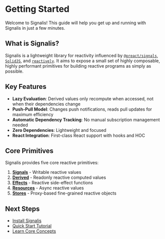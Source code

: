 # Getting Started

Welcome to Signalis! This guide will help you get up and running with Signalis in just a few minutes.

## What is Signalis?

Signalis is a lightweight library for reactivity influenced by [`@preact/signals`](https://preactjs.com/guide/v10/signals/), [`SolidJS`](https://www.solidjs.com/), and [`reactively`](https://github.com/modderme123/reactively). It aims to expose a small set of highly composable, highly performant primitives for building reactive programs as simply as possible.

## Key Features

- **Lazy Evaluation**: Derived values only recompute when accessed, not when their dependencies change
- **Push-Pull Model**: Changes push notifications, reads pull updates for maximum efficiency
- **Automatic Dependency Tracking**: No manual subscription management needed
- **Zero Dependencies**: Lightweight and focused
- **React Integration**: First-class React support with hooks and HOC

## Core Primitives

Signalis provides five core reactive primitives:

1. **[Signals](/core/signals)** - Writable reactive values
2. **[Derived](/core/derived)** - Readonly reactive computed values
3. **[Effects](/core/effects)** - Reactive side-effect functions
4. **[Resources](/core/resources)** - Async reactive values
5. **[Stores](/core/stores)** - Proxy-based fine-grained reactive objects

## Next Steps

- [Install Signalis](/guide/installation)
- [Quick Start Tutorial](/guide/quick-start)
- [Learn Core Concepts](/guide/core-concepts)
